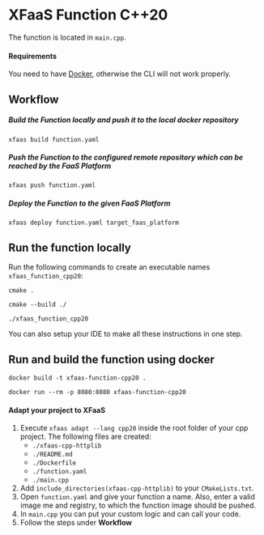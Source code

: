 # XFaaS Function C++20

The function is located in <code>main.cpp</code>.

#### Requirements

You need to have [Docker](https://www.docker.com), otherwise the CLI will not work properly.

## Workflow

##### Build the Function locally and push it to the local docker repository

```
xfaas build function.yaml
```

##### Push the Function to the configured remote repository which can be reached by the FaaS Platform

```
xfaas push function.yaml
```

##### Deploy the Function to the given FaaS Platform

```
xfaas deploy function.yaml target_faas_platform
```

## Run the function locally

Run the following commands to create an executable names <code>xfaas_function_cpp20</code>:

```
cmake .
```
```
cmake --build ./
```
```
./xfaas_function_cpp20
```

You can also setup your IDE to make all these instructions in one step.

## Run and build the function using docker

```
docker build -t xfaas-function-cpp20 .
```
```
docker run --rm -p 8080:8080 xfaas-function-cpp20
```


#### Adapt your project to XFaaS

1. Execute <code>xfaas adapt --lang cpp20</code> inside the root folder of your cpp project. The following files are created:
    - <code>./xfaas-cpp-httplib</code>
    - <code>./README.md</code>
    - <code>./Dockerfile</code>
    - <code>./function.yaml</code>
    - <code>./main.cpp</code>
2. Add <code>include_directories(xfaas-cpp-httplib)</code> to your <code>CMakeLists.txt</code>.
3. Open <code>function.yaml</code> and give your function a name. Also, enter a valid image me and registry, to which the function image should be pushed.
4. In <code>main.cpp</code> you can put your custom logic and can call your code.
6. Follow the steps under **Workflow**